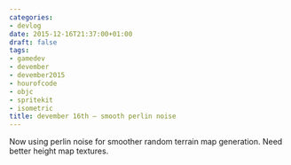 ```yaml
---
categories:
- devlog
date: 2015-12-16T21:37:00+01:00
draft: false
tags:
- gamedev
- devember
- devember2015
- hourofcode
- objc
- spritekit
- isometric
title: devember 16th — smooth perlin noise
---
```

Now using perlin noise for smoother random terrain map generation. Need better height map textures.